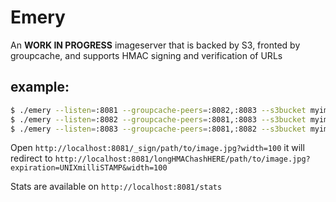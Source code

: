 
# Emery

An **WORK IN PROGRESS** imageserver that is backed by S3, fronted by groupcache, and supports HMAC
signing and verification of URLs

## example:

```bash
$ ./emery --listen=:8081 --groupcache-peers=:8082,:8083 --s3bucket myimage-test --key MYK3Yc00l --expiration 30m &
$ ./emery --listen=:8082 --groupcache-peers=:8081,:8083 --s3bucket myimage-test --key MYK3Yc00l --expiration 30m &
$ ./emery --listen=:8083 --groupcache-peers=:8081,:8082 --s3bucket myimage-test --key MYK3Yc00l --expiration 30m &
```

Open `http://localhost:8081/_sign/path/to/image.jpg?width=100`
it will redirect to `http://localhost:8081/longHMAChashHERE/path/to/image.jpg?expiration=UNIXmilliSTAMP&width=100`

Stats are available on `http://localhost:8081/stats`
